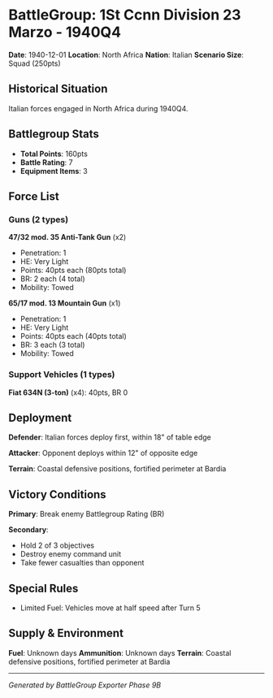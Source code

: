 # BattleGroup: 1St Ccnn Division 23 Marzo - 1940Q4

**Date**: 1940-12-01
**Location**: North Africa
**Nation**: Italian
**Scenario Size**: Squad (250pts)

## Historical Situation

Italian forces engaged in North Africa during 1940Q4.

## Battlegroup Stats

- **Total Points**: 160pts
- **Battle Rating**: 7
- **Equipment Items**: 3

## Force List

### Guns (2 types)

**47/32 mod. 35 Anti-Tank Gun** (x2)
- Penetration: 1
- HE: Very Light
- Points: 40pts each (80pts total)
- BR: 2 each (4 total)
- Mobility: Towed

**65/17 mod. 13 Mountain Gun** (x1)
- Penetration: 1
- HE: Very Light
- Points: 40pts each (40pts total)
- BR: 3 each (3 total)
- Mobility: Towed

### Support Vehicles (1 types)

**Fiat 634N (3-ton)** (x4): 40pts, BR 0

## Deployment

**Defender**: Italian forces deploy first, within 18" of table edge

**Attacker**: Opponent deploys within 12" of opposite edge

**Terrain**: Coastal defensive positions, fortified perimeter at Bardia

## Victory Conditions

**Primary**: Break enemy Battlegroup Rating (BR)

**Secondary**:
- Hold 2 of 3 objectives
- Destroy enemy command unit
- Take fewer casualties than opponent

## Special Rules

- Limited Fuel: Vehicles move at half speed after Turn 5

## Supply & Environment

**Fuel**: Unknown days
**Ammunition**: Unknown days
**Terrain**: Coastal defensive positions, fortified perimeter at Bardia

---

*Generated by BattleGroup Exporter Phase 9B*
